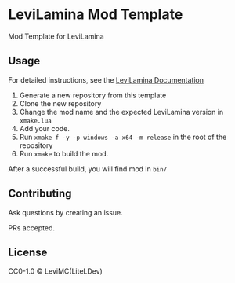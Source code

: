 # LeviLamina Mod Template

Mod Template for LeviLamina

## Usage

For detailed instructions, see the [LeviLamina Documentation](https://lamina.levimc.org/developer_guides/tutorials/create_your_first_mod/)

1. Generate a new repository from this template
2. Clone the new repository
3. Change the mod name and the expected LeviLamina version in `xmake.lua`
4. Add your code.
5. Run `xmake f -y -p windows -a x64 -m release` in the root of the repository
6. Run `xmake` to build the mod.

After a successful build, you will find mod in `bin/`

## Contributing

Ask questions by creating an issue.

PRs accepted.

## License

CC0-1.0 © LeviMC(LiteLDev)

